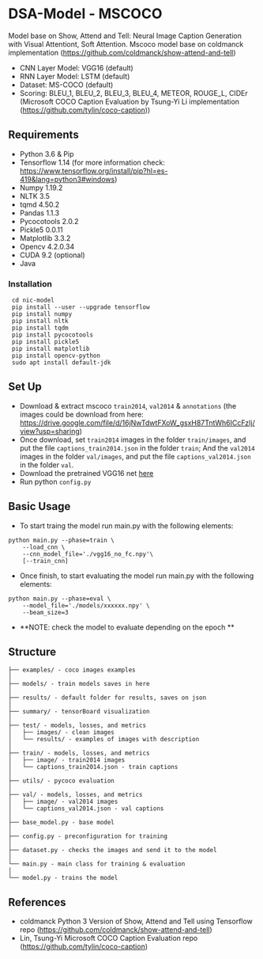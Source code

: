 # DSA-Model - MSCOCO

Model base on Show, Attend and Tell: Neural Image Caption Generation with Visual Attentiont, Soft Attention.
Mscoco model base on coldmanck implementation (https://github.com/coldmanck/show-attend-and-tell)
- CNN Layer Model: VGG16 (default)
- RNN Layer Model: LSTM (default)
- Dataset: MS-COCO (default)
- Scoring: BLEU_1, BLEU_2, BLEU_3, BLEU_4, METEOR, ROUGE_L, CIDEr (Microsoft COCO Caption Evaluation by Tsung-Yi Li implementation (https://github.com/tylin/coco-caption))

## Requirements
- Python 3.6 & Pip
- Tensorflow 1.14 (for more information check: https://www.tensorflow.org/install/pip?hl=es-419&lang=python3#windows)
- Numpy 1.19.2
- NLTK 3.5
- tqmd 4.50.2
- Pandas 1.1.3
- Pycocotools 2.0.2
- Pickle5 0.0.11
- Matplotlib 3.3.2
- Opencv 4.2.0.34
- CUDA 9.2 (optional)
- Java

### Installation 
```
 cd nic-model
 pip install --user --upgrade tensorflow  
 pip install numpy
 pip install nltk
 pip install tqdm
 pip install pycocotools
 pip install pickle5
 pip install matplotlib
 pip install opencv-python
 sudo apt install default-jdk
```

## Set Up
- Download & extract mscoco `train2014`, `val2014` & `annotations` (the images could be download from here: https://drive.google.com/file/d/16jNwTdwtFXoW_gsxH87TntWh6ICcFzIj/view?usp=sharing)
- Once download, set `train2014` images in the folder `train/images`, and put the file `captions_train2014.json` in the folder `train`; And the `val2014` images in the folder `val/images`, and put the file `captions_val2014.json` in the folder `val`.
- Download the pretrained VGG16 net [here](https://app.box.com/s/idt5khauxsamcg3y69jz13w6sc6122ph)
- Run python `config.py`

## Basic Usage
- To start traing the model run main.py with the following elements:
```
python main.py --phase=train \
    --load_cnn \
    --cnn_model_file='./vgg16_no_fc.npy'\
    [--train_cnn]  
 ```
 -  Once finish, to start evaluating the model run main.py with the following elements:
```
python main.py --phase=eval \
    --model_file='./models/xxxxxx.npy' \
    --beam_size=3
```
- **NOTE: check the model to evaluate depending on the epoch **

## Structure
```
├── examples/ - coco images examples
│
├── models/ - train models saves in here
│
├── results/ - default folder for results, saves on json
│
├── summary/ - tensorBoard visualization
│
├── test/ - models, losses, and metrics
│   ├── images/ - clean images 
│   └── results/ - examples of images with description
│
├── train/ - models, losses, and metrics
│   ├── image/ - train2014 images
│   └── captions_train2014.json - train captions
│
├── utils/ - pycoco evaluation
│   
├── val/ - models, losses, and metrics
│   ├── image/ - val2014 images
│   └── captions_val2014.json - val captions
│
├── base_model.py - base model
│
├── config.py - preconfiguration for training
│
├── dataset.py - checks the images and send it to the model
│
└── main.py - main class for training & evaluation
│
└── model.py - trains the model

```

## References

* coldmanck Python 3 Version of Show, Attend and Tell using Tensorflow repo (https://github.com/coldmanck/show-attend-and-tell)
* Lin, Tsung-Yi Microsoft COCO Caption Evaluation repo (https://github.com/tylin/coco-caption)
